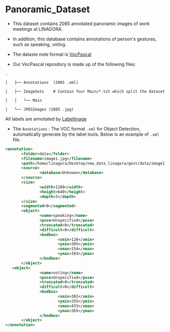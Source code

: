 # Panoramic_Dataset

* This dataset contains 2085 annotated panoramic images of work meetings at LINAGORA.

* In addition, this database contains annotations of person's gestures, such as speaking, voting.

* The dataste note format is [VocPascal](https://medium.com/towards-artificial-intelligence/understanding-coco-and-pascal-voc-annotations-for-object-detection-bb8ffbbb36e3)

* Our VocPascal repository is made up of the following files:

 ```
 .

 │   ├── Annotations  (2085 .xml)

 │   ├── ImageSets    # Contain four Main/*.txt which split the dataset

 │   │   └── Main    

 │   └── JPEGImages (2085 .jpg)
 ```

All labels are annotated by [LabelImage](https://github.com/tzutalin/labelImg)

* The `Annotations` : The VOC format `.xml` for Object Detection, automatically generate by the label tools. Below is an example of `.xml` file.

 ```xml
<annotation>
        <folder>data</folder>
        <filename>image1.jpg</filename>
        <path>/home/linagora/Desktop/new_data_linagora/gest/data/image1.jpg</path>
        <source>
                <database>Unknown</database>
        </source>
        <size>
                <width>1280</width>
                <height>640</height>
                <depth>3</depth>
        </size>
        <segmented>0</segmented>
        <object>
                <name>speaking</name>
                <pose>Unspecified</pose>
                <truncated>0</truncated>
                <difficult>0</difficult>
                <bndbox>
                        <xmin>126</xmin>
                        <ymin>305</ymin>
                        <xmax>154</xmax>
                        <ymax>383</ymax>
                </bndbox>
        </object>
	<object>
                <name>voting</name>
                <pose>Unspecified</pose>
                <truncated>0</truncated>
                <difficult>0</difficult>
                <bndbox>
                        <xmin>382</xmin>
                        <ymin>255</ymin>
                        <xmax>433</xmax>
                        <ymax>365</ymax>
                </bndbox>
        </object>
</annotation>

 ```
